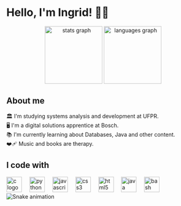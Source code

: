 <h1 align="left">Hello, I'm Ingrid! 👋🏼</h1>

<div align="center">
  <img src="https://github-readme-stats.vercel.app/api?username=ingridcriistine&hide_title=false&hide_rank=false&show_icons=true&include_all_commits=true&count_private=true&disable_animations=false&theme=nightowl&locale=en&hide_border=false&order=1" height="150" alt="stats graph"  />
  <img src="https://github-readme-stats.vercel.app/api/top-langs?username=ingridcriistine&locale=en&hide_title=false&layout=compact&card_width=320&langs_count=8&theme=nightowl&hide_border=false&order=2" height="150" alt="languages graph"  />
</div>


<h2 align="left">About me</h2>

<p align="left">🏛️ I'm studying systems analysis and development at UFPR.<br>🖥️ I'm a digital solutions apprentice at Bosch.<br>📚 I'm currently learning about Databases, Java and other content.<br>❤️‍🩹 Music and books are therapy.</p>


<h2 align="left">I code with</h2>

<div align="left">
  <img src="https://cdn.jsdelivr.net/gh/devicons/devicon/icons/c/c-original.svg" height="40" alt="c logo"  />
  <img width="12" />
  <img src="https://cdn.jsdelivr.net/gh/devicons/devicon/icons/python/python-original.svg" height="40" alt="python logo"  />
  <img width="12" />
  <img src="https://cdn.jsdelivr.net/gh/devicons/devicon/icons/javascript/javascript-original.svg" height="40" alt="javascript logo"  />
  <img width="12" />
  <img src="https://cdn.jsdelivr.net/gh/devicons/devicon/icons/css3/css3-original.svg" height="40" alt="css3 logo"  />
  <img width="12" />
  <img src="https://cdn.jsdelivr.net/gh/devicons/devicon/icons/html5/html5-original.svg" height="40" alt="html5 logo"  />
  <img width="12" />
  <img src="https://cdn.jsdelivr.net/gh/devicons/devicon/icons/java/java-original.svg" height="40" alt="java logo"  />
  <img width="12" />
  <img src="https://cdn.jsdelivr.net/gh/devicons/devicon/icons/bash/bash-original.svg" height="40" alt="bash logo"  />
</div>

<img src="https://raw.githubusercontent.com/ingridcriistine/ingridcriistine/output/snake.svg" alt="Snake animation" />
